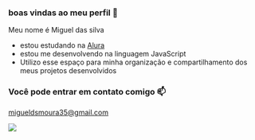 ### boas vindas ao meu perfil 💙

Meu nome é Miguel das silva 

- estou estudando na [Alura](https://www.alura.com.br)
- estou me desenvolvendo na linguagem JavaScript
- Utilizo esse espaço para minha organização e compartilhamento dos meus projetos desenvolvidos

### Você pode entrar em contato comigo 📫

migueldsmoura35@gmail.com

![](https://media1.tenor.com/m/wZsuryOCgmEAAAAC/spongebob-squarepants-gay.gif)


